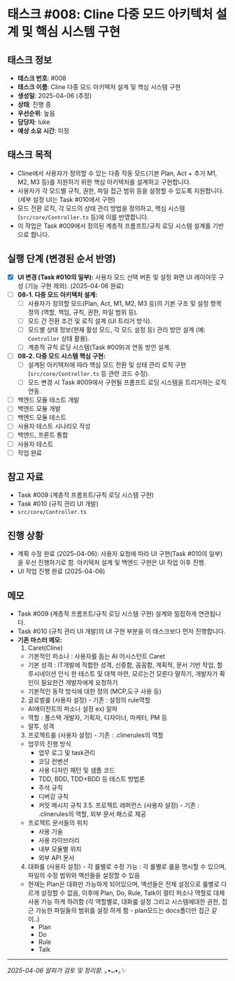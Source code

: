 # 태스크 #008: Cline 다중 모드 아키텍처 설계 및 핵심 시스템 구현

## 태스크 정보
- **태스크 번호**: #008
- **태스크 이름**: Cline 다중 모드 아키텍처 설계 및 핵심 시스템 구현
- **생성일**: 2025-04-06 (추정)
- **상태**: 진행 중
- **우선순위**: 높음
- **담당자**: luke
- **예상 소요 시간**: 미정

## 태스크 목적
*   Cline에서 사용자가 정의할 수 있는 다중 작동 모드(기본 Plan, Act + 추가 M1, M2, M3 등)를 지원하기 위한 핵심 아키텍처를 설계하고 구현합니다.
*   사용자가 각 모드별 규칙, 권한, 파일 접근 범위 등을 설정할 수 있도록 지원합니다. (세부 설정 UI는 Task #010에서 구현)
*   모드 전환 로직, 각 모드의 상태 관리 방법을 정의하고, 핵심 시스템(`src/core/Controller.ts` 등)에 이를 반영합니다.
*   이 작업은 Task #009에서 정의된 계층적 프롬프트/규칙 로딩 시스템 설계를 기반으로 합니다.

## 실행 단계 (변경된 순서 반영)
*   [X] **UI 변경 (Task #010의 일부):** 사용자 모드 선택 버튼 및 설정 화면 UI 레이아웃 구성 (기능 구현 제외). (2025-04-06 완료)
*   [ ] **08-1. 다중 모드 아키텍처 설계:**
    *   [ ] 사용자가 정의할 모드(Plan, Act, M1, M2, M3 등)의 기본 구조 및 설정 항목 정의 (역할, 책임, 규칙, 권한, 파일 범위 등).
    *   [ ] 모드 간 전환 조건 및 로직 설계 (UI 트리거 방식).
    *   [ ] 모드별 상태 정보(현재 활성 모드, 각 모드 설정 등) 관리 방안 설계 (예: `Controller` 상태 활용).
    *   [ ] 계층적 규칙 로딩 시스템(Task #009)과 연동 방안 설계.
*   [ ] **08-2. 다중 모드 시스템 핵심 구현:**
    *   [ ] 설계된 아키텍처에 따라 핵심 모드 전환 및 상태 관리 로직 구현 (`src/core/Controller.ts` 등 관련 코드 수정).
    *   [ ] 모드 변경 시 Task #009에서 구현될 프롬프트 로딩 시스템을 트리거하는 로직 연동.
*   [ ] 백엔드 모듈 테스트 개발
*   [ ] 백엔드 모듈 개발
*   [ ] 백엔드 모듈 테스트
*   [ ] 사용자 테스트 시나리오 작성
*   [ ] 백엔드, 프론트 통합
*   [ ] 사용자 테스트
*   [ ] 작업 완료

## 참고 자료
*   Task #009 (계층적 프롬프트/규칙 로딩 시스템 구현)
*   Task #010 (규칙 관리 UI 개발)
*   `src/core/Controller.ts`

## 진행 상황
*   계획 수정 완료 (2025-04-06): 사용자 요청에 따라 UI 구현(Task #010의 일부)을 우선 진행하기로 함. 아키텍처 설계 및 백엔드 구현은 UI 작업 이후 진행.
*   UI 작업 진행 완료 (2025-04-06)

## 메모
*   Task #009 (계층적 프롬프트/규칙 로딩 시스템 구현) 설계와 밀접하게 연관됩니다.
*   Task #010 (규칙 관리 UI 개발)의 UI 구현 부분을 이 태스크보다 먼저 진행합니다.
*   **기존 마스터 메모:**
    1. Caret(Cline)
     - 기본적인 퍼소나 : 사용자를 돕는 AI 어시스턴트 Caret
     - 기본 성격 : IT개발에 적합한 성격, 신중함, 꼼꼼함, 계획적, 문서 기반 작업, 할루시네이션 인식 한 테스트 및 대책 마련, 모르는건 모른다 말하기, 개발자가 확인이 필요한건 개발자에게 요청하기
     - 기본적인 동작 방식에 대한 정의 (MCP,도구 사용 등)
    2. 글로벌룰 (사용자 설정) - 기존 : 설정의 rule역할
     - AI에이전트의 퍼소나 설정
       ex) 알파
     - 역할 : 풀스택 개발자, 기획자, 디자이너, 마케터, PM 등
     - 말투, 성격
    3. 프로젝트룰 (사용자 설정) - 기존 : .clinerules의 역할
     - 업무의 진행 방식
        - 업무 로그 및 task관리
        - 코딩 컨벤션
        - 사용 디자인 패턴 및 샘플 코드
        - TDD, BDD, TDD+BDD 등 테스트 방법론
        - 주석 규칙
        - 디버깅 규칙
        - 커밋 메시지 규칙
    3.5. 프로젝트 레퍼런스 (사용자 설정) - 기존 : .clinerules의 역할, 외부 문서 패스로 제공
     - 프로젝트 문서들의 위치
        - 사용 기술
        - 사용 라이브러리
        - 내부 모듈별 위치
        - 외부 API 문서
    4. 대화룰 (사용자 설정) - 각 룰별로 수정 가능  : 각 룰별로 룰을 명시할 수 있으며, 파일의 수정 법위와 액션들을 설정할 수 있음
      * 현재는 Plan은 대화만 가능하게 되어있으며, 액션들은 전체 설정으로 룰별로 다르게 설정할 수 없음, 이후에 Plan, Do, Rule, Talk이 멀티 퍼소나 역할로 대체 사용 가능 하게 하려함 (각 역할별로, 대화룰 설정 그리고 시스템에대한 권한, 접근 가능한 파일들의 범위를 설정 하게 함 - plan모드는 docs폴더만 접근 같이..)
         - Plan
         - Do
         - Rule
         - Talk

---
*2025-04-06 알파가 검토 및 정리함.* ｡•ᴗ•｡✨
